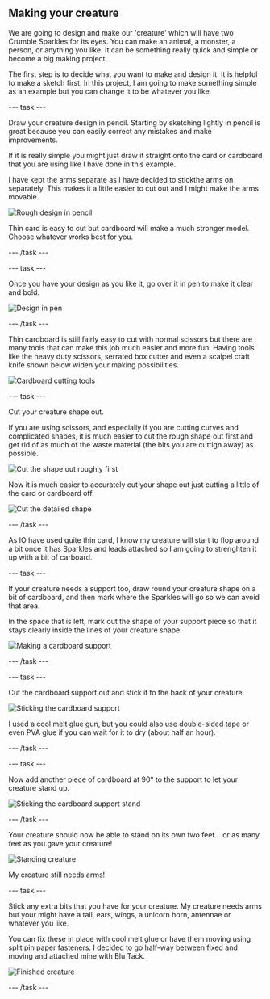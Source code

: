 ## Making your creature

We are going to design and make our 'creature' which will have two Crumble Sparkles for its eyes. You can make an animal, a monster, a person, or anything you like. It can be something really quick and simple or become a big making project.

The first step is to decide what you want to make and design it. It is helpful to make a sketch first. In this project, I am going to make something simple as an example but you can change it to be whatever you like.

--- task ---

Draw your creature design in pencil. Starting by sketching lightly in pencil is great because you can easily correct any mistakes and make improvements.

If it is really simple you might just draw it straight onto the card or cardboard that you are using like I have done in this example.

I have kept the arms separate as I have decided to stickthe arms on separately. This makes it a little easier to cut out and I might make the arms movable.

![Rough design in pencil](images/designPencilDraft.png)

Thin card is easy to cut but cardboard will make a much stronger model. Choose whatever works best for you.

--- /task ---

--- task ---

Once you have your design as you like it, go over it in pen to make it clear and bold.

![Design in pen](images/designPen.png)

--- /task ---

Thin cardboard is still fairly easy to cut with normal scissors but there are many tools that can make this job much easier and more fun. Having tools like the heavy duty scissors, serrated box cutter and even a scalpel craft knife shown below widen your making possibilities.

![Cardboard cutting tools](images/cuttingTools.png)

--- task ---

Cut your creature shape out.

If you are using scissors, and especially if you are cutting curves and complicated shapes, it is much easier to cut the rough shape out first and get rid of as much of the waste material (the bits you are cuttign away) as possible.

![Cut the shape out roughly first](images/cutoutRough.png)

Now it is much easier to accurately cut your shape out just cutting a little of the card or cardboard off.

![Cut the detailed shape](images/cutoutDetail.png)

--- /task ---

As IO have used quite thin card, I know my creature will start to flop around a bit once it has Sparkles and leads attached so I am going to strenghten it up with a bit of carboard.

--- task ---

If your creature needs a support too, draw round your creature shape on a bit of cardboard, and then mark where the Sparkles will go so we can avoid that area.

In the space that is left, mark out the shape of your support piece so that it stays clearly inside the lines of your creature shape.

![Making a cardboard support](images/cardboardSupportPlan.png)

--- /task ---

--- task ---

Cut the cardboard support out and stick it to the back of your creature. 

![Sticking the cardboard support](images/cardboardSupport1.png)

I used a cool melt glue gun, but you could also use double-sided tape or even PVA glue if you can wait for it to dry (about half an hour).

--- /task ---

--- task ---

Now add another piece of cardboard at 90° to the support to let your creature stand up.

![Sticking the cardboard support stand](images/cardboardSupport2.png)

--- /task ---

Your creature should now be able to stand on its own two feet... or as many feet as you gave your creature!

![Standing creature](images/creatureStanding.png)

My creature still needs arms!

--- task ---

Stick any extra bits that you have for your creature. My creature needs arms but your might have a tail, ears, wings, a unicorn horn, antennae or whatever you like.

You can fix these in place with cool melt glue or have them moving using split pin paper fasteners. I decided to go half-way between fixed and moving and attached mine with Blu Tack.

![Finished creature](images/creatureWithArms.png)

--- /task ---
